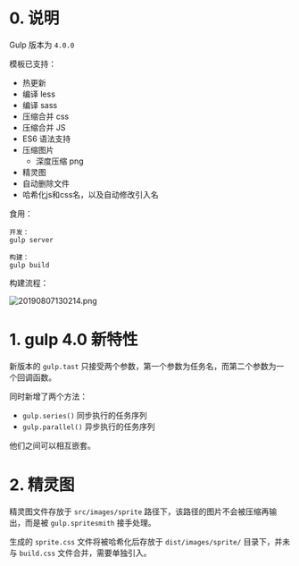 # 0. 说明

Gulp 版本为 `4.0.0`

模板已支持：

- 热更新
- 编译 less
- 编译 sass
- 压缩合并 css
- 压缩合并 JS
- ES6 语法支持
- 压缩图片
  - 深度压缩 png
- 精灵图
- 自动删除文件
- 哈希化js和css名，以及自动修改引入名

食用：

```shell
开发：
gulp server

构建：
gulp build
```

构建流程：

![20190807130214.png](http://img.cdn.esunr.xyz/markdown/20190807130214.png)

# 1. gulp 4.0 新特性

新版本的 `gulp.tast` 只接受两个参数，第一个参数为任务名，而第二个参数为一个回调函数。

同时新增了两个方法：

- `gulp.series()` 同步执行的任务序列
- `gulp.parallel()` 异步执行的任务序列

他们之间可以相互嵌套。

# 2. 精灵图

精灵图文件存放于 `src/images/sprite` 路径下，该路径的图片不会被压缩再输出，而是被 `gulp.spritesmith` 接手处理。

生成的 `sprite.css` 文件将被哈希化后存放于 `dist/images/sprite/` 目录下，并未与 `build.css` 文件合并，需要单独引入。 